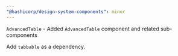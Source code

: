 ```yaml
---
"@hashicorp/design-system-components": minor
---
```


`AdvancedTable` - Added `AdvancedTable` component and related sub-components

Add `tabbable` as a dependency.
